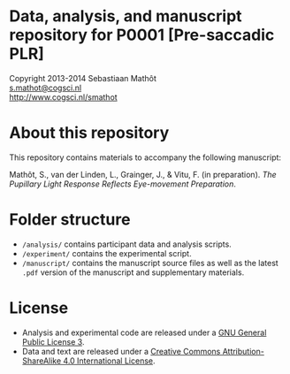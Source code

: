 # Data, analysis, and manuscript repository for P0001 [Pre-saccadic PLR]

Copyright 2013-2014 Sebastiaan Mathôt  
<s.mathot@cogsci.nl>  
<http://www.cogsci.nl/smathot>

# About this repository

This repository contains materials to accompany the following manuscript:

Mathôt, S., van der Linden, L., Grainger, J., & Vitu, F. (in preparation). *The Pupillary Light Response Reflects Eye-movement Preparation*.

# Folder structure

- `/analysis/` contains participant data and analysis scripts.
- `/experiment/` contains the experimental script.
- `/manuscript/` contains the manuscript source files as well as the latest `.pdf` version of the manuscript and supplementary materials.

# License

- Analysis and experimental code are released under a [GNU General Public License 3](https://www.gnu.org/copyleft/gpl.html).
- Data and text are released under a [Creative Commons Attribution-ShareAlike 4.0 International License](http://creativecommons.org/licenses/by-sa/4.0/).
